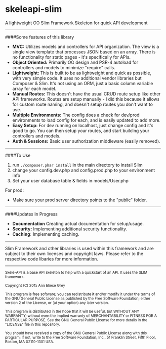 # skeleapi-slim
A lightweight OO Slim Framework Skeleton for quick API development

___
####Some features of this library
- **MVC:** Utilizes models and controllers for API organization. The view is a single view template that processes JSON based on an array. There is no functionality for static pages - it's specifically for APIs.
- **Object Oriented:** Primarily OO design and PSR-4 autoload for controllers and models to minimize "require" calls.
- **Lightweight:** This is built to be as lightweight and quick as possible, with very simple code. It uses no additional vendor libraries but Composer & Slim. It's not using an ORM, just a basic column variable array for each model.
- **Manual Routes:** This doesn't have the usual CRUD route setup like other API frameworks. Routes are setup manually - I did this because it allows for custom route naming, and doesn't setup routes you don't want to use.
- **Multiple Environments:** The config does a check for dev/prod environments to load config for each, and is easily updated to add more.
- **Easy Setup:** For dev running on localhost, just change config and it's good to go. You can then setup your routes, and start building your controllers and models.
- **Auth & Sessions:** Basic user authorization middleware (easily removed).

___
####To Use
1. run `./composer.phar install` in the main directory to install Slim
2. change your config.dev.php and config.prod.php to your environment info
3. Set your user database table & fields in models/User.php

For prod:
- Make sure your prod server directory points to the "public" folder.

___
####Updates In Progress
- **Documentation** Creating actual documentation for setup/usage.
- **Security:** Implementing additional security functionality.
- **Caching:** Implementing caching.

---

Slim Framework and other libraries is used within this framework and are subject to their own licenses and copyright laws. Please refer to the respective code libaries for more information.

---

<sup>Skele-API is a base API skeleton to help with a quickstart of an API. It uses the SLIM framework.</sup>

<sup>Copyright (C) 2015  Ann Eliese Grey</sup>

<sup>This program is free software; you can redistribute it and/or modify
it under the terms of the GNU General Public License as published by
the Free Software Foundation; either version 2 of the License, or
(at your option) any later version.</sup>

<sup>This program is distributed in the hope that it will be useful,
but WITHOUT ANY WARRANTY; without even the implied warranty of
MERCHANTABILITY or FITNESS FOR A PARTICULAR PURPOSE.  See the
GNU General Public License for more details in the "LICENSE" file in this repository.</sup>

<sup>You should have received a copy of the GNU General Public License along
with this program; if not, write to the Free Software Foundation, Inc.,
51 Franklin Street, Fifth Floor, Boston, MA 02110-1301 USA.</sup>
